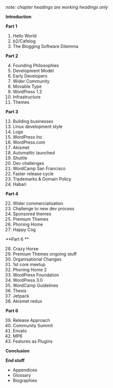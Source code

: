 _note: chapter headings are working headings only_

**Introduction**

**Part 1**

1. Hello World
2. b2/Cafelog
3. The Blogging Software Dilemma

**Part 2**

4. Founding Philosophies
5. Development Model
6. Early Developers
7. Wider Community
8. Movable Type
9. WordPress 1.2
10. Infrastructure
11. Themes

**Part 3**

12. Building businesses
13. Linux development style
14. Logo
15. WordPress Inc
16. WordPress.com
17. Akismet
18. Automattic launched
18. Shuttle
19. Dev challenges
20. WordCamp San Francisco
20. Faster release cycle
21. Trademarks & Domain Policy
22. Habari

**Part 4**

22. Wider commercialisation
23. Challenge to new dev process
24. Sponsored themes
25. Premium Themes
26. Phoning Home
27. Happy Cog

**Part 6 **

28. Crazy Horse
29. Premium Themes ongoing stuff
30. Organisational Changes
31. 1st core meetup
32. Phoning Home 2
33. WordPress Foundation
34. WordPress 3.0
35. WordCamp Guidelines
36. Thesis
37. Jetpack
38. Akismet redux

**Part 6**

39. Release Approach
40. Community Summit
41. Envato
42. MP6
43. Features as Plugins

**Conclusion** 

**End stuff** 
* Appendices 
* Glossary 
* Biographies 
